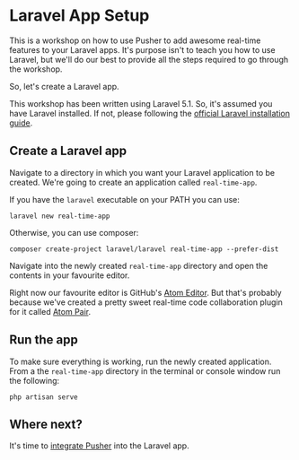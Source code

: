 # Laravel App Setup

This is a workshop on how to use Pusher to add awesome real-time features to your Laravel apps. It's purpose isn't to teach you how to use Laravel, but we'll do our best to provide all the steps required to go through the workshop.

So, let's create a Laravel app.

<div class="alert alert-info">
    This workshop has been written using Laravel 5.1. So, it's assumed you have Laravel installed. If not, please following the <a href="http://laravel.com/docs/5.1/installation">official Laravel installation guide</a>.
</div>

## Create a Laravel app

Navigate to a directory in which you want your Laravel application to be created. We're going to create an application called `real-time-app`.

If you have the `laravel` executable on your PATH you can use:

```
laravel new real-time-app
```

Otherwise, you can use composer:

```
composer create-project laravel/laravel real-time-app --prefer-dist
```

Navigate into the newly created `real-time-app` directory and open the contents in your favourite editor.

<div class="alert alert-info">
    Right now our favourite editor is GitHub's <a href="https://atom.io/">Atom Editor</a>. But that's probably because we've created a pretty sweet real-time code collaboration plugin for it called <a href="https://atom.io/packages/atom-pair">Atom Pair</a>.
</div>

## Run the app

To make sure everything is working, run the newly created application. From a the `real-time-app` directory in the terminal or console window run the following:

```
php artisan serve
```

## Where next?

It's time to [integrate Pusher](./integrate-pusher.md) into the Laravel app.
